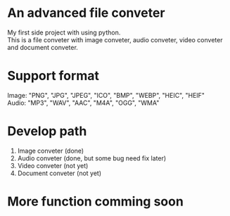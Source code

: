 # An advanced file conveter
My first side project with using python. <br />
This is a file conveter with image conveter, audio conveter, video conveter and document conveter.

# Support format
Image: "PNG", "JPG", "JPEG", "ICO", "BMP", "WEBP", "HEIC", "HEIF" <br />
Audio: "MP3", "WAV", "AAC", "M4A", "OGG", "WMA"

# Develop path
1. Image conveter (done)
2. Audio conveter (done, but some bug need fix later)
3. Video conveter (not yet)
4. Document conveter (not yet)

# More function comming soon
